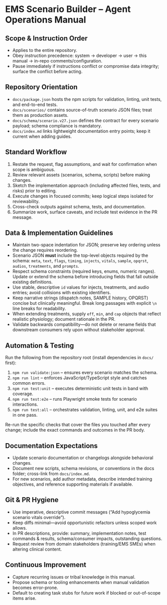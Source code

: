 # EMS Scenario Builder – Agent Operations Manual

## Scope & Instruction Order
- Applies to the entire repository.
- Obey instruction precedence: system → developer → user → this manual → in-repo comments/configuration.
- Pause immediately if instructions conflict or compromise data integrity; surface the conflict before acting.

## Repository Orientation
- `docs/package.json` hosts the npm scripts for validation, linting, unit tests, and end-to-end tests.
- `docs/scenarios/` contains source-of-truth scenario JSON files; treat them as production assets.
- `docs/schema/scenario.v27.json` defines the contract for every scenario payload; schema compliance is mandatory.
- `docs/index.md` links lightweight documentation entry points; keep it current when adding guides.

## Standard Workflow
1. Restate the request, flag assumptions, and wait for confirmation when scope is ambiguous.
2. Review relevant assets (scenarios, schema, scripts) before making changes.
3. Sketch the implementation approach (including affected files, tests, and risks) prior to editing.
4. Execute changes in focused commits; keep logical steps isolated for reviewability.
5. Cross-check outputs against schema, tests, and documentation.
6. Summarize work, surface caveats, and include test evidence in the PR message.

## Data & Implementation Guidelines
- Maintain two-space indentation for JSON; preserve key ordering unless the change requires reordering.
- Scenario JSON **must** include the top-level objects required by the schema: `meta`, `text`, `flags`, `timing`, `injects`, `vitals`, `sample`, `opqrst`, `audios`, `treatments`, and `prompts`.
- Respect schema constraints (required keys, enums, numeric ranges). Update or extend the schema before introducing fields that fall outside existing definitions.
- Use stable, descriptive `id` values for injects, treatments, and audio entries; avoid collisions with existing identifiers.
- Keep narrative strings (dispatch notes, SAMPLE history, OPQRST) concise but clinically meaningful. Break long passages with explicit `\n` line breaks for readability.
- When extending treatments, supply `eff`, `min`, and `cap` objects that reflect realistic physiology; document rationale in the PR.
- Validate backwards compatibility—do not delete or rename fields that downstream consumers rely upon without stakeholder approval.

## Automation & Testing
Run the following from the repository root (install dependencies in `docs/` first):
1. `npm run validate:json` – ensures every scenario matches the schema.
2. `npm run lint` – enforces JavaScript/TypeScript style and catches common errors.
3. `npm run test:unit` – executes deterministic unit tests in band with coverage.
4. `npm run test:e2e` – runs Playwright smoke tests for scenario interactions.
5. `npm run test:all` – orchestrates validation, linting, unit, and e2e suites in one pass.

Re-run the specific checks that cover the files you touched after every change; include the exact commands and outcomes in the PR body.

## Documentation Expectations
- Update scenario documentation or changelogs alongside behavioral changes.
- Document new scripts, schema revisions, or conventions in the docs folder; cross-link from `docs/index.md`.
- For new scenarios, add author metadata, describe intended training objectives, and reference supporting materials if available.

## Git & PR Hygiene
- Use imperative, descriptive commit messages (“Add hypoglycemia scenario vitals override”).
- Keep diffs minimal—avoid opportunistic refactors unless scoped work allows.
- In PR descriptions, provide: summary, implementation notes, test commands & results, schema/consumer impacts, outstanding questions.
- Request review from domain stakeholders (training/EMS SMEs) when altering clinical content.

## Continuous Improvement
- Capture recurring issues or tribal knowledge in this manual.
- Propose schema or tooling enhancements when manual validation becomes error-prone.
- Default to creating task stubs for future work if blocked or out-of-scope items arise.


